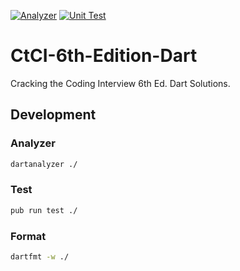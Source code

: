 [![Analyzer](https://github.com/sensuikan1973/CtCI-6th-Edition-Dart/workflows/Analyzer/badge.svg)](https://github.com/sensuikan1973/CtCI-6th-Edition-Dart/actions)
[![Unit Test](https://github.com/sensuikan1973/CtCI-6th-Edition-Dart/workflows/Unit%20Test/badge.svg)](https://github.com/sensuikan1973/CtCI-6th-Edition-Dart/actions)

# CtCI-6th-Edition-Dart
Cracking the Coding Interview 6th Ed. Dart Solutions.

## Development

### Analyzer
```sh
dartanalyzer ./
```

### Test
```sh
pub run test ./
```

### Format
```sh
dartfmt -w ./
```
